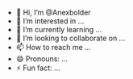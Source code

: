 - 👋 Hi, I’m @Anexbolder
- 👀 I’m interested in ...
- 🌱 I’m currently learning ...
- 💞️ I’m looking to collaborate on ...
- 📫 How to reach me ...
- 😄 Pronouns: ...
- ⚡ Fun fact: ...

<!---
Anexbolder/Anexbolder is a ✨ special ✨ repository because its `README.md` (this file) appears on your GitHub profile.
You can click the Preview link to take a look at your changes.
--->
